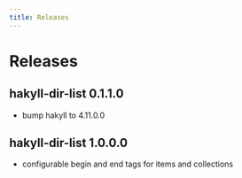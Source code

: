 ```yaml
---
title: Releases
---
```


# Releases

## hakyll-dir-list 0.1.1.0
- bump hakyll to 4.11.0.0

## hakyll-dir-list 1.0.0.0
- configurable begin and end tags for items and collections
